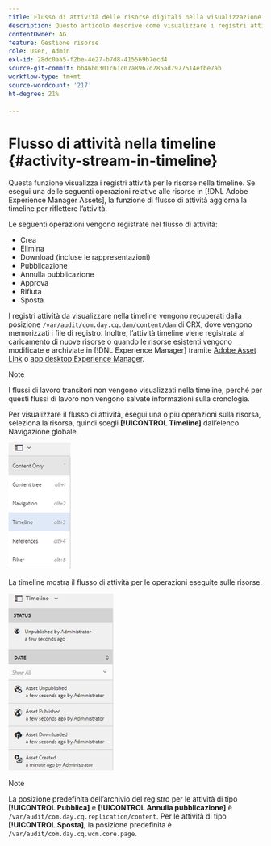 ```yaml
---
title: Flusso di attività delle risorse digitali nella visualizzazione timeline
description: Questo articolo descrive come visualizzare i registri attività per le risorse nella timeline.
contentOwner: AG
feature: Gestione risorse
role: User, Admin
exl-id: 28dc0aa5-f2be-4e27-b7d8-415569b7ecd4
source-git-commit: bb46b0301c61c07a8967d285ad7977514efbe7ab
workflow-type: tm+mt
source-wordcount: '217'
ht-degree: 21%

---
```


# Flusso di attività nella timeline {#activity-stream-in-timeline}

Questa funzione visualizza i registri attività per le risorse nella timeline. Se esegui una delle seguenti operazioni relative alle risorse in [!DNL Adobe Experience Manager Assets], la funzione di flusso di attività aggiorna la timeline per riflettere l’attività.

Le seguenti operazioni vengono registrate nel flusso di attività:

* Crea
* Elimina
* Download (incluse le rappresentazioni)
* Pubblicazione
* Annulla pubblicazione
* Approva
* Rifiuta
* Sposta

I registri attività da visualizzare nella timeline vengono recuperati dalla posizione `/var/audit/com.day.cq.dam/content/dam` di CRX, dove vengono memorizzati i file di registro. Inoltre, l’attività timeline viene registrata al caricamento di nuove risorse o quando le risorse esistenti vengono modificate e archiviate in [!DNL Experience Manager] tramite [Adobe Asset Link](https://helpx.adobe.com/enterprise/admin-guide.html/enterprise/using/manage-assets-using-adobe-asset-link.ug.html) o [app desktop Experience Manager](https://experienceleague.adobe.com/docs/experience-manager-desktop-app/using/release-notes.html).

>[!NOTE]
>
>I flussi di lavoro transitori non vengono visualizzati nella timeline, perché per questi flussi di lavoro non vengono salvate informazioni sulla cronologia.

Per visualizzare il flusso di attività, esegui una o più operazioni sulla risorsa, seleziona la risorsa, quindi scegli **[!UICONTROL Timeline]** dall’elenco Navigazione globale.

![timeline-2](assets/timeline-2.png)

La timeline mostra il flusso di attività per le operazioni eseguite sulle risorse.

![activity_stream](assets/activity_stream.png)

>[!NOTE]
>
>La posizione predefinita dell’archivio del registro per le attività di tipo **[!UICONTROL Pubblica]** e **[!UICONTROL Annulla pubblicazione]** è `/var/audit/com.day.cq.replication/content`. Per le attività di tipo **[!UICONTROL Sposta]**, la posizione predefinita è `/var/audit/com.day.cq.wcm.core.page`.
